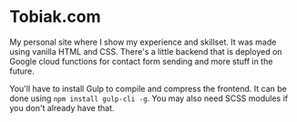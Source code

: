 # Tobiak.com

My personal site where I show my experience and skillset.
It was made using vanilla HTML and CSS. There's a little backend that
is deployed on Google cloud functions for contact form sending and more
stuff in the future.

You'll have to install Gulp to compile and compress the frontend.
It can be done using `npm install gulp-cli -g`.
You may also need SCSS modules if you don't already have that.